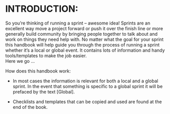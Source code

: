 # INTRODUCTION:

So you’re thinking of running a sprint – awesome idea!  Sprints are an excellent way move a project forward or push it over the finish line or more generally build community by bringing people together to talk about and work on things they need help with.  No matter what the goal for your sprint this handbook will help guide you through the process of running a sprint whether it’s a local or global event.  It contains lots of information and handy tools/templates to make the job easier.  
Here we go …
 
How does this handbook work:

* In most cases the information is relevant for both a local and a global sprint.  In the event that something is specific to a global sprint it will be prefaced by the text [Global].

* Checklists and templates that can be copied and used are found at the end of the book.